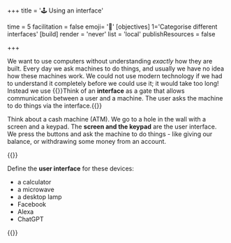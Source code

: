 +++
title = '🕹️ Using an interface'

time = 5
facilitation = false
emoji= '🧩'
[objectives]
    1='Categorise different interfaces'
[build]
  render = 'never'
  list = 'local'
  publishResources = false

+++

We want to use computers without understanding _exactly_ how they are built. Every day we ask machines to do things, and usually we have no idea how these machines work. We could not use modern technology if we had to understand it completely before we could use it; it would take too long! Instead we use {{<tooltip title="interfaces">}}Think of an **interface** as a gate that allows communication between a user and a machine.
The user asks the machine to do things via the interface.{{</tooltip>}}

Think about a cash machine (ATM). We go to a hole in the wall with a screen and a keypad. The **screen and the keypad** are the user interface. We press the buttons and ask the machine to do things - like giving our balance, or withdrawing some money from an account.

{{<note title="Exercise" type="exercise">}}

Define the **user interface** for these devices:

- a calculator
- a microwave
- a desktop lamp
- Facebook
- Alexa
- ChatGPT

{{</note>}}
